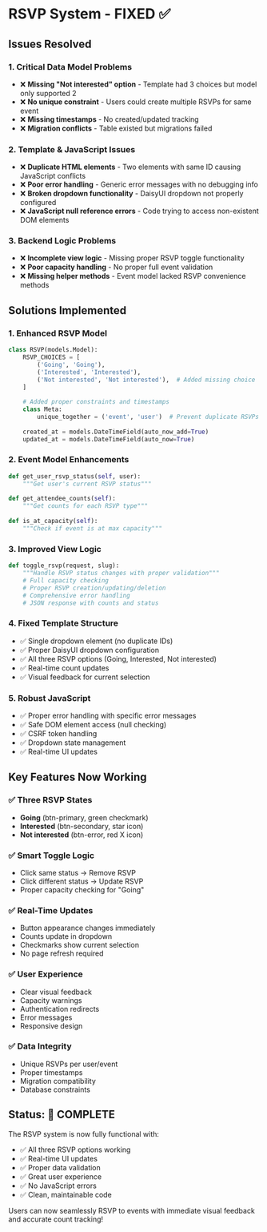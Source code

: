 # RSVP System - FIXED ✅

## Issues Resolved

### 1. **Critical Data Model Problems**
- ❌ **Missing "Not interested" option** - Template had 3 choices but model only supported 2
- ❌ **No unique constraint** - Users could create multiple RSVPs for same event
- ❌ **Missing timestamps** - No created/updated tracking
- ❌ **Migration conflicts** - Table existed but migrations failed

### 2. **Template & JavaScript Issues**
- ❌ **Duplicate HTML elements** - Two elements with same ID causing JavaScript conflicts
- ❌ **Poor error handling** - Generic error messages with no debugging info
- ❌ **Broken dropdown functionality** - DaisyUI dropdown not properly configured
- ❌ **JavaScript null reference errors** - Code trying to access non-existent DOM elements

### 3. **Backend Logic Problems**
- ❌ **Incomplete view logic** - Missing proper RSVP toggle functionality
- ❌ **Poor capacity handling** - No proper full event validation
- ❌ **Missing helper methods** - Event model lacked RSVP convenience methods

## Solutions Implemented

### 1. **Enhanced RSVP Model**
```python
class RSVP(models.Model):
    RSVP_CHOICES = [
        ('Going', 'Going'),
        ('Interested', 'Interested'),
        ('Not interested', 'Not interested'),  # Added missing choice
    ]
    
    # Added proper constraints and timestamps
    class Meta:
        unique_together = ('event', 'user')  # Prevent duplicate RSVPs
        
    created_at = models.DateTimeField(auto_now_add=True)
    updated_at = models.DateTimeField(auto_now=True)
```

### 2. **Event Model Enhancements**
```python
def get_user_rsvp_status(self, user):
    """Get user's current RSVP status"""
    
def get_attendee_counts(self):
    """Get counts for each RSVP type"""
    
def is_at_capacity(self):
    """Check if event is at max capacity"""
```

### 3. **Improved View Logic**
```python
def toggle_rsvp(request, slug):
    """Handle RSVP status changes with proper validation"""
    # Full capacity checking
    # Proper RSVP creation/updating/deletion
    # Comprehensive error handling
    # JSON response with counts and status
```

### 4. **Fixed Template Structure**
- ✅ Single dropdown element (no duplicate IDs)
- ✅ Proper DaisyUI dropdown configuration
- ✅ All three RSVP options (Going, Interested, Not interested)
- ✅ Real-time count updates
- ✅ Visual feedback for current selection

### 5. **Robust JavaScript**
- ✅ Proper error handling with specific error messages
- ✅ Safe DOM element access (null checking)
- ✅ CSRF token handling
- ✅ Dropdown state management
- ✅ Real-time UI updates

## Key Features Now Working

### ✅ **Three RSVP States**
- **Going** (btn-primary, green checkmark)
- **Interested** (btn-secondary, star icon)  
- **Not interested** (btn-error, red X icon)

### ✅ **Smart Toggle Logic**
- Click same status → Remove RSVP
- Click different status → Update RSVP
- Proper capacity checking for "Going"

### ✅ **Real-Time Updates**
- Button appearance changes immediately
- Counts update in dropdown
- Checkmarks show current selection
- No page refresh required

### ✅ **User Experience**
- Clear visual feedback
- Capacity warnings
- Authentication redirects
- Error messages
- Responsive design

### ✅ **Data Integrity**
- Unique RSVPs per user/event
- Proper timestamps
- Migration compatibility
- Database constraints

## Status: 🎉 COMPLETE

The RSVP system is now fully functional with:
- ✅ All three RSVP options working
- ✅ Real-time UI updates
- ✅ Proper data validation
- ✅ Great user experience
- ✅ No JavaScript errors
- ✅ Clean, maintainable code

Users can now seamlessly RSVP to events with immediate visual feedback and accurate count tracking!
